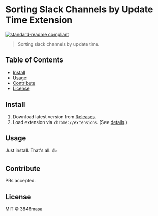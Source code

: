 # Sorting Slack Channels by Update Time Extension

[![standard-readme compliant](https://img.shields.io/badge/standard--readme-OK-green.svg?style=flat-square)](https://github.com/RichardLitt/standard-readme)

> Sorting slack channels by update time.

## Table of Contents

- [Install](#install)
- [Usage](#usage)
- [Contribute](#contribute)
- [License](#license)

## Install

1. Download latest version from [Releases](https://github.com/3846masa/extension-sorting-slack-channels-by-update-time/releases).
2. Load extension via `chrome://extensions`. (See [details](https://developer.chrome.com/extensions/getstarted#unpacked).)

## Usage

Just install. That's all. :+1:

## Contribute

PRs accepted.

## License

MIT © 3846masa
